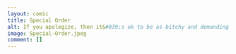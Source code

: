 ```yaml
---
layout: comic
title: Special Order
alt: If you apologize, then it&#039;s ok to be as bitchy and demanding as you want.
image: Special-Order.jpeg
comment: []
---
```

